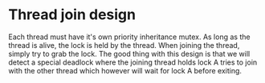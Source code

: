 # Thread join design

Each thread must have it's own priority inheritance mutex. As long as the
thread is alive, the lock is held by the thread. When joining the thread,
simply try to grab the lock. The good thing with this design is that we will
detect a special deadlock where the joining thread holds lock A tries to join
with the other thread which however will wait for lock A before exiting.
